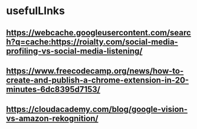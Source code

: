 # usefulLInks

## https://webcache.googleusercontent.com/search?q=cache:https://roialty.com/social-media-profiling-vs-social-media-listening/
## https://www.freecodecamp.org/news/how-to-create-and-publish-a-chrome-extension-in-20-minutes-6dc8395d7153/
## https://cloudacademy.com/blog/google-vision-vs-amazon-rekognition/
